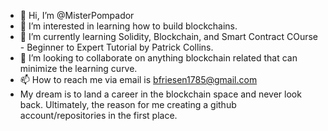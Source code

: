 - 👋 Hi, I’m @MisterPompador
- 👀 I’m interested in learning how to build blockchains. 
- 🌱 I’m currently learning Solidity, Blockchain, and Smart Contract COurse - Beginner to Expert Tutorial by Patrick Collins. 
- 💞️ I’m looking to collaborate on anything blockchain related that can minimize the learning curve. 
- 📫 How to reach me via email is bfriesen1785@gmail.com
- My dream is to land a career in the blockchain space and never look back. Ultimately, the reason for me creating a github account/repositories in the first place. 
<!---
MisterPompador/MisterPompador is a ✨ special ✨ repository because its `README.md` (this file) appears on your GitHub profile.
You can click the Preview link to take a look at your changes.
--->
